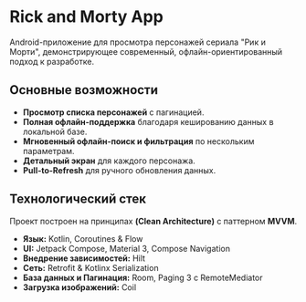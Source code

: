 # Rick and Morty App

Android-приложение для просмотра персонажей сериала "Рик и Морти", демонстрирующее современный, офлайн-ориентированный подход к разработке.

## Основные возможности

*   **Просмотр списка персонажей** с пагинацией.
*   **Полная офлайн-поддержка** благодаря кешированию данных в локальной базе.
*   **Мгновенный офлайн-поиск и фильтрация** по нескольким параметрам.
*   **Детальный экран** для каждого персонажа.
*   **Pull-to-Refresh** для ручного обновления данных.

## Технологический стек

Проект построен на принципах **(Clean Architecture)** с паттерном **MVVM**.

*   **Язык:** Kotlin, Coroutines & Flow
*   **UI:** Jetpack Compose, Material 3, Compose Navigation
*   **Внедрение зависимостей:** Hilt
*   **Сеть:** Retrofit & Kotlinx Serialization
*   **База данных и Пагинация:** Room, Paging 3 с RemoteMediator
*   **Загрузка изображений:** Coil
